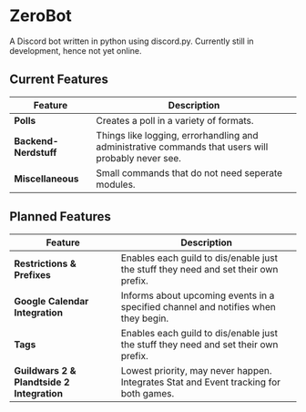 # ZeroBot
A Discord bot written in python using discord.py. Currently still in development, hence not yet online.
## Current Features
| Feature | Description |
| --- | --- |
| **Polls** | Creates a poll in a variety of formats. |
| **Backend-Nerdstuff** | Things like logging, errorhandling and administrative commands that users will probably never see. |
| **Miscellaneous** | Small commands that do not need seperate modules. |

## Planned Features
| Feature | Description |
| --- | --- |
| **Restrictions & Prefixes** | Enables each guild to dis/enable just the stuff they need and set their own prefix. |
| **Google Calendar Integration** | Informs about upcoming events in a specified channel and notifies when they begin. |
| **Tags** | Enables each guild to dis/enable just the stuff they need and set their own prefix. |
| **Guildwars 2 & Plandtside 2 Integration** | Lowest priority, may never happen. Integrates Stat and Event tracking for both games. |
